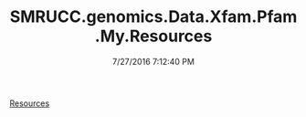 ﻿---
title: SMRUCC.genomics.Data.Xfam.Pfam.My.Resources
date: 7/27/2016 7:12:40 PM
---

[Resources](T-SMRUCC.genomics.Data.Xfam.Pfam.My.Resources.Resources.html)
